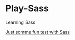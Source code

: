 # Play-Sass

Learning Sass


[Just somme fun test with Sass](https://sylvain-valvassori.github.io/Play-Sass/)
